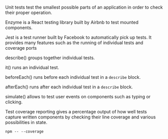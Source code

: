 Unit tests test the smallest possible parts of an application in order to check their proper operation.

Enzyme is a React testing library built by Airbnb to test mounted components.

Jest is a test runner built by Facebook to automatically pick up tests. It provides many features such as the running of individual tests and coverage ports

describe() groups together individual tests.

it() runs an individual test.

beforeEach() runs before each individual test in a `describe` block.

afterEach() runs after each individual test in a `describe` block.

simulate() allows to test user events on components such as typing or clicking.

Test coverage reporting gives a percentage output of how well tests capture written components by checking their line coverage and various possibilities in state.

`npm -- --coverage`
